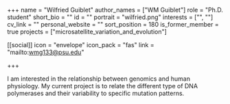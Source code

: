 +++
name = "Wilfried Guiblet"
author_names = ["WM Guiblet"]
role = "Ph.D. student"
short_bio = ""
id = ""
portrait = "wilfried.png"
interests = ["", ""]
cv_link = ""
personal_website = ""
sort_position = 180
is_former_member = true
projects = ["microsatellite_variation_and_evolution"]

[[social]]
    icon = "envelope"
    icon_pack = "fas"
    link = "mailto:wmg133@psu.edu"

+++

I am interested in the relationship between genomics and human
physiology.  My current project is to relate the different type of
DNA polymerases and their variability to specific mutation patterns.
